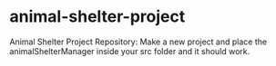 # animal-shelter-project
Animal Shelter Project Repository:
Make a new project and place the animalShelterManager inside your src folder and it should work.
